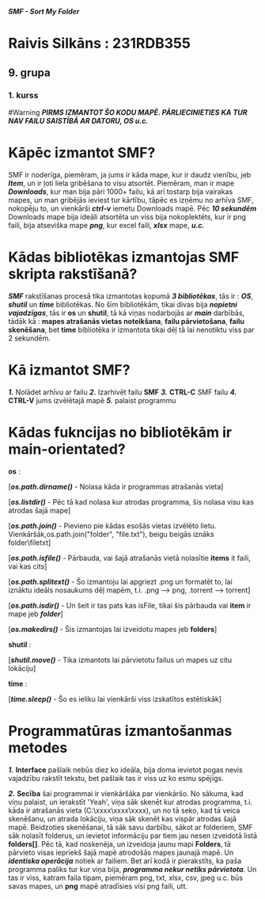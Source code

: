 ***SMF - Sort My Folder***
# Raivis Silkāns : 231RDB355
## 9. grupa
### 1. kurss

#Warning
***PIRMS IZMANTOT ŠO KODU MAPĒ. PĀRLIECINIETIES KA TUR NAV FAILU SAISTĪBĀ AR DATORU, OS u.c.***

# Kāpēc izmantot SMF?
SMF ir noderīga, piemēram, ja jums ir kāda mape, kur ir daudz vienību, jeb ***Item***, un ir ļoti liela gribēšana to visu atsortēt.
Piemēram, man ir mape ***Downloads***, kur man bija pāri 1000+ failu, kā arī tostarp bija vairakas mapes, un man gribējās ieviest
tur kārtību, tāpēc es izņēmu no arhīva SMF, nokopēju to, un vienkārši ***ctrl-v*** iemetu Downloads mapē. Pēc ***10 sekundēm***
Downloads mape bija ideāli atsortēta un viss bija nokoplektēts, kur ir png faili, bija atseviška mape ***png***, kur excel faili, ***xlsx*** mape, ***u.c.***

# Kādas bibliotēkas izmantojas SMF skripta rakstīšanā?
***SMF*** rakstīšanas procesā tika izmantotas kopumā ***3 bibliotēkas***, tās ir : ***OS***, ***shutil*** un ***time*** bibliotēkas.
No šīm bibliotēkām, tikai divas bija ***nopietni vajadzīgas***, tās ir **os** un **shutil**, tā kā viņas nodarbojās ar ***main*** darbībās,
tādāk kā : **mapes atrašanās vietas noteikšana**, **failu pārvietošana**, **failu skenēšana**, bet **time** bibliotēka ir izmantota tikai dēļ
tā lai nenotiktu viss par 2 sekundēm.

# Kā izmantot SMF?
***1.*** Nolādet arhīvu ar failu
***2.*** Izarhivēt failu **SMF**
***3.*** **CTRL-C** SMF failu
***4.*** **CTRL-V** jums izvēlētajā mapē
***5.*** palaist programmu 

# Kādas fukncijas no bibliotēkām ir main-orientated?
**os** : 

[***os.path.dirname()*** - Nolasa kāda ir programmas atrašanās vieta]

[***os.listdir()*** - Pēc tā kad nolasa kur atrodas programma, šis nolasa visu kas atrodas šajā mape] 

[***os.path.join()*** - Pievieno pie kādas esošās vietas izvēlēto lietu. Vienkāršāk,os.path.join("folder", "file.txt"), beigu beigās iznāks folder\filetxt] 

[***os.path.isfile()*** - Pārbauda, vai šajā atrašanās vietā nolasītie **items** it faili, vai kas cits]

[***os.path.splitext()*** - Šo izmantoju lai apgriezt .png un formatēt to, lai iznāktu ideāls nosaukums dēļ mapēm, t.i. .png --> png, .torrent --> torrent]

[***os.path.isdir()*** - Un šeit ir tas pats kas isFile, tikai šis pārbauda vai **item** ir mape jeb ***folder***]

[***os.makedirs()*** - Šis izmantojas lai izveidotu mapes jeb **folders**]

**shutil** :

[***shutil.move()*** - Tika izmantots lai pārvietotu failus un mapes uz citu lokāciju]

**time** : 

[***time.sleep()*** - Šo es ieliku lai vienkārši viss izskatītos estētiskāk]

# Programmatūras izmantošanmas metodes

***1.*** **Interface** pašlaik nebūs diez ko ideāla, bija doma ievietot pogas nevis vajadzību rakstīt tekstu, bet pašlaik tas ir viss uz ko esmu spējīgs.

***2.*** **Secība** šai programmai ir vienkāršāka par vienkāršo. No sākuma, kad viņu palaist, un ierakstīt 'Yeah', viņa sāk skenēt kur atrodas programma, t.i. kāda ir atrašanās vieta (C:\xxxx\xxxx\xxxx), un no tā seko, kad tā veica skenēšanu, un atrada lokāciju, viņa sāk skenēt kas vispār atrodas šajā mapē. Beidzoties skenēšanai, tā sāk savu darbību, sākot ar folderiem, SMF sāk nolasīt folderus, un ievietot informāciju par tiem jau nesen izveidotā listā **folders[]**. Pēc tā, kad noskenēja, un izveidoja jaunu mapi **Folders**, tā pārvieto visas iepriekš šajā mapē atrodošās mapes jaunajā mapē. Un ***identiska operācija*** notiek ar failiem. Bet arī kodā ir pierakstīts, ka paša programma paliks tur kur viņa bija, ***programma nekur netiks pārvietota***. Un tas ir viss, katram faila tipam, piemēram png, txt, xlsx, csv, jpeg u.c. būs savas mapes, un **png** mapē atradīsies visi png faili, utt. 
